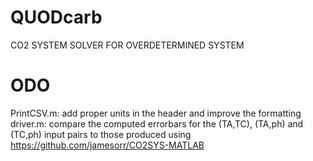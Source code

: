 # QUODcarb
CO2 SYSTEM SOLVER FOR OVERDETERMINED SYSTEM

# ODO
PrintCSV.m:  add proper units in the header and improve the formatting
driver.m: compare the computed errorbars for the (TA,TC), (TA,ph) and (TC,ph) input pairs to those produced using
          https://github.com/jamesorr/CO2SYS-MATLAB
